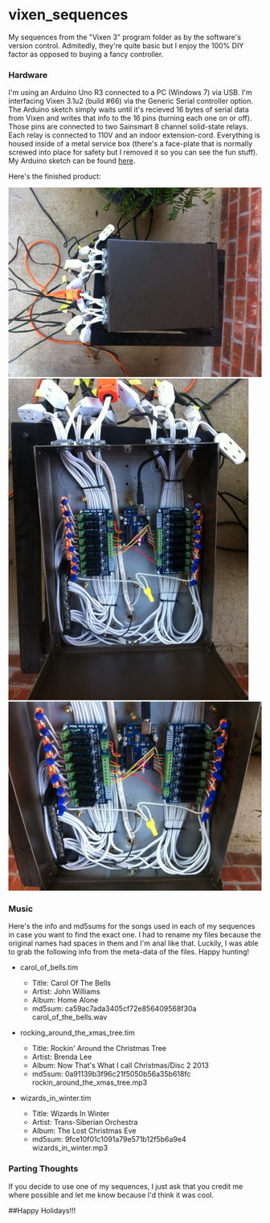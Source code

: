 vixen_sequences
===============

My sequences from the "Vixen 3" program folder as by the software's version control. Admitedly, they're quite
basic but I enjoy the 100% DIY factor as opposed to buying a fancy controller.

### Hardware
I'm using an Arduino Uno R3 connected to a PC (Windows 7) via USB. I'm interfacing Vixen 3.1u2 (build #66) via the
Generic Serial controller option. The Arduino sketch simply waits until it's recieved 16 bytes of serial data from 
Vixen and writes that info to the 16 pins (turning each one on or off). Those pins are connected to two Sainsmart
8 channel solid-state relays. Each relay is connected to 110V and an indoor extension-cord. Everything is housed
inside of a metal service box (there's a face-plate that is normally screwed into place for safety but I removed it
so you can see the fun stuff).
My Arduino sketch can be found [here](https://github.com/kbarre123/vixen_setup/tree/master/arduino_sketches/vixen_basic).

Here's the finished product:

![My image](https://github.com/kbarre123/kbarre123.github.io/blob/master/images/arduino_vixen_1.JPG)
![My image](https://github.com/kbarre123/kbarre123.github.io/blob/master/images/arduino_vixen_2.JPG)
![My image](https://github.com/kbarre123/kbarre123.github.io/blob/master/images/arduino_vixen_3.JPG)

### Music
Here's the info and md5sums for the songs used in each of my sequences in case you want to find the exact one. I
had to rename my files because the original names had spaces in them and I'm anal like that. Luckily, I was able
to grab the following info from the meta-data of the files. Happy hunting!

* carol_of_bells.tim
  * Title: Carol Of The Bells
  * Artist: John Williams
  * Album: Home Alone
  * md5sum: ca59ac7ada3405cf72e856409568f30a  carol_of_the_bells.wav

* rocking_around_the_xmas_tree.tim
  * Title: Rockin' Around the Christmas Tree
  * Artist: Brenda Lee
  * Album: Now That's What I call Christmas/Disc 2 2013
  * md5sum: 0a91139b3f96c21f5050b56a35b618fc  rockin_around_the_xmas_tree.mp3
 
* wizards_in_winter.tim
  * Title: Wizards In Winter
  * Artist: Trans-Siberian Orchestra
  * Album: The Lost Christmas Eve
  * md5sum: 9fce10f01c1091a79e571b12f5b6a9e4  wizards_in_winter.mp3

### Parting Thoughts
If you decide to use one of my sequences, I just ask that you credit me where possible and let me know because I'd
think it was cool.

##Happy Holidays!!!
